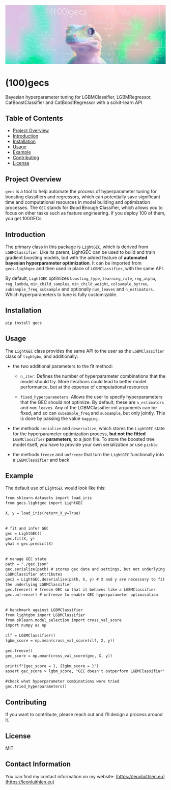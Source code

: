 ![a gecko looking at the camera with bayesian math in white on a pink and green background](documentation/assets/header.png)


# (100)gecs

Bayesian hyperparameter tuning for LGBMClassifier, LGBMRegressor, CatBoostClassifier and CatBoostRegressor with a scikit-learn API


## Table of Contents

- [Project Overview](#project-overview)
- [Introduction](#introduction)
- [Installation](#installation)
- [Usage](#usage)
- [Example](#example)
- [Contributing](#contributing)
- [License](#license)


## Project Overview

`gecs` is a tool to help automate the process of hyperparameter tuning for boosting classifiers and regressors, which can potentially save significant time and computational resources in model building and optimization processes. The `GEC` stands for **G**ood **E**nough **C**lassifier, which allows you to focus on other tasks such as feature engineering. If you deploy 100 of them, you get 100GECs.


## Introduction

The primary class in this package is `LightGEC`, which is derived from `LGBMClassifier`. Like its parent, LightGEC can be used to build and train gradient boosting models, but with the added feature of **automated bayesian hyperparameter optimization**. It can be imported from `gecs.lightgec` and then used in place of `LGBMClassifier`, with the same API.

By default, `LightGEC` optimizes `boosting_type`, `learning_rate`, `reg_alpha`, `reg_lambda`, `min_child_samples`, `min_child_weight`, `colsample_bytree`, `subsample_freq`, `subsample` and optionally `num_leaves` and `n_estimators`. Which hyperparameters to tune is fully customizable.


## Installation

    pip install gecs


## Usage


The `LightGEC` class provides the same API to the user as the `LGBMClassifier` class of `lightgbm`, and additionally:

-   the two additional parameters to the fit method:
    - `n_iter`: Defines the number of hyperparameter combinations that the model should try. More iterations could lead to better model performance, but at the expense of computational resources

    - `fixed_hyperparameters`: Allows the user to specify hyperparameters that the GEC should not optimize. By default, these are `n_estimators` and `num_leaves`. Any of the LGBMClassifier init arguments can be fixed, and so can  `subsample_freq` and `subsample`, but only jointly. This is done by passing the value `bagging`.

-   the methods `serialize` and `deserialize`, which stores the `LightGEC` state for the hyperparameter optimization process, **but not the fitted** `LGBMClassifier` **parameters**, to a json file. To store the boosted tree model itself, you have to provide your own serialization or use `pickle`

-   the methods `freeze` and `unfreeze` that turn the `LightGEC` functionally into a `LGBMClassifier` and back


## Example

The default use of `LightGEC` would look like this:

    from sklearn.datasets import load_iris
    from gecs.lightgec import LightGEC

    X, y = load_iris(return_X_y=True)


    # fit and infer GEC
    gec = LightGEC()
    gec.fit(X, y)
    yhat = gec.predict(X)


    # manage GEC state
    path = "./gec.json"
    gec.serialize(path) # stores gec data and settings, but not underlying LGBMClassifier attributes
    gec2 = LightGEC.deserialize(path, X, y) # X and y are necessary to fit the underlying LGBMClassifier
    gec.freeze() # freeze GEC so that it behaves like a LGBMClassifier
    gec.unfreeze() # unfreeze to enable GEC hyperparameter optimisation


    # benchmark against LGBMClassifier
    from lightgbm import LGBMClassifier
    from sklearn.model_selection import cross_val_score
    import numpy as np

    clf = LGBMClassifier()
    lgbm_score = np.mean(cross_val_score(clf, X, y))

    gec.freeze()
    gec_score = np.mean(cross_val_score(gec, X, y))

    print(f"{gec_score = }, {lgbm_score = }")
    assert gec_score > lgbm_score, "GEC doesn't outperform LGBMClassifier"

    #check what hyperparameter combinations were tried
    gec.tried_hyperparameters()



## Contributing

If you want to contribute, please reach out and I'll design a process around it.

## License

MIT

## Contact Information

You can find my contact information on my website: [https://leonluithlen.eu](https://leonluithlen.eu)